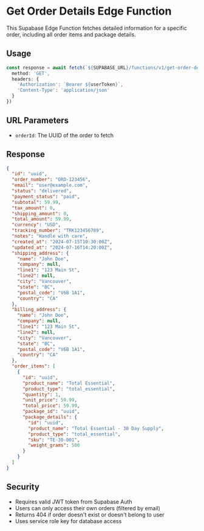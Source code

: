 # Get Order Details Edge Function

This Supabase Edge Function fetches detailed information for a specific order, including all order items and package details.

## Usage

```typescript
const response = await fetch(`${SUPABASE_URL}/functions/v1/get-order-details/${orderId}`, {
  method: 'GET',
  headers: {
    'Authorization': `Bearer ${userToken}`,
    'Content-Type': 'application/json'
  }
})
```

## URL Parameters

- `orderId`: The UUID of the order to fetch

## Response

```json
{
  "id": "uuid",
  "order_number": "ORD-123456",
  "email": "user@example.com",
  "status": "delivered",
  "payment_status": "paid",
  "subtotal": 59.99,
  "tax_amount": 0,
  "shipping_amount": 0,
  "total_amount": 59.99,
  "currency": "USD",
  "tracking_number": "TRK123456789",
  "notes": "Handle with care",
  "created_at": "2024-07-15T10:30:00Z",
  "updated_at": "2024-07-16T14:20:00Z",
  "shipping_address": {
    "name": "John Doe",
    "company": null,
    "line1": "123 Main St",
    "line2": null,
    "city": "Vancouver",
    "state": "BC",
    "postal_code": "V6B 1A1",
    "country": "CA"
  },
  "billing_address": {
    "name": "John Doe",
    "company": null,
    "line1": "123 Main St",
    "line2": null,
    "city": "Vancouver",
    "state": "BC",
    "postal_code": "V6B 1A1",
    "country": "CA"
  },
  "order_items": [
    {
      "id": "uuid",
      "product_name": "Total Essential",
      "product_type": "total_essential",
      "quantity": 1,
      "unit_price": 59.99,
      "total_price": 59.99,
      "package_id": "uuid",
      "package_details": {
        "id": "uuid",
        "product_name": "Total Essential - 30 Day Supply",
        "product_type": "total_essential",
        "sku": "TE-30-001",
        "weight_grams": 500
      }
    }
  ]
}
```

## Security

- Requires valid JWT token from Supabase Auth
- Users can only access their own orders (filtered by email)
- Returns 404 if order doesn't exist or doesn't belong to user
- Uses service role key for database access